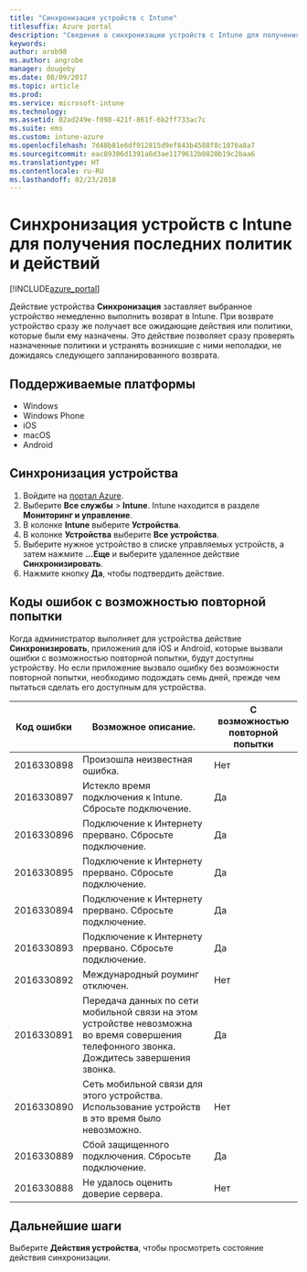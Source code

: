 ```yaml
---
title: "Синхронизация устройств с Intune"
titlesuffix: Azure portal
description: "Сведения о синхронизации устройств с Intune для получения последних политик и действий."
keywords: 
author: arob98
ms.author: angrobe
manager: dougeby
ms.date: 08/09/2017
ms.topic: article
ms.prod: 
ms.service: microsoft-intune
ms.technology: 
ms.assetid: 02ad249e-f098-421f-861f-6b2ff733ac7c
ms.suite: ems
ms.custom: intune-azure
ms.openlocfilehash: 7d48b81e6df912815d9ef843b4588f8c1076a8a7
ms.sourcegitcommit: eac89306d1391a6d3ae1179612b0820b19c2baa6
ms.translationtype: HT
ms.contentlocale: ru-RU
ms.lasthandoff: 02/23/2018
---
```

# <a name="sync-devices-with-intune-to-get-the-latest-policies-and-actions"></a>Синхронизация устройств с Intune для получения последних политик и действий


[!INCLUDE[azure_portal](./includes/azure_portal.md)]

Действие устройства **Синхронизация** заставляет выбранное устройство немедленно выполнить возврат в Intune. При возврате устройство сразу же получает все ожидающие действия или политики, которые были ему назначены.  Это действие позволяет сразу проверять назначенные политики и устранять возникшие с ними неполадки, не дожидаясь следующего запланированного возврата.

## <a name="supported-platforms"></a>Поддерживаемые платформы

- Windows
- Windows Phone
- iOS
- macOS
- Android

## <a name="how-to-sync-a-device"></a>Синхронизация устройства

1. Войдите на [портал Azure](https://portal.azure.com).
2. Выберите **Все службы** > **Intune**. Intune находится в разделе **Мониторинг и управление**.
3. В колонке **Intune** выберите **Устройства**.
4. В колонке **Устройства** выберите **Все устройства**.
5. Выберите нужное устройство в списке управляемых устройств, а затем нажмите **...Еще** и выберите удаленное действие **Синхронизировать**.
7. Нажмите кнопку **Да**, чтобы подтвердить действие.


## <a name="retriable-error-codes"></a>Коды ошибок с возможностью повторной попытки

Когда администратор выполняет для устройства действие **Синхронизировать**, приложения для iOS и Android, которые вызвали ошибки с возможностью повторной попытки, будут доступны устройству. Но если приложение вызвало ошибку без возможности повторной попытки, необходимо подождать семь дней, прежде чем пытаться сделать его доступным для устройства.


| Код ошибки  | Возможное описание.                                                                                                                  | С возможностью повторной попытки |
|-------------|----------------------------------------------------------------------------------------------------------------------------------------|-----------|
| 2016330898 | Произошла неизвестная ошибка.                                                                                                             | Нет        |
| 2016330897 | Истекло время подключения к Intune. Сбросьте подключение.                                                                             | Да       |
| 2016330896 | Подключение к Интернету прервано. Сбросьте подключение.                                                                            | Да       |
| 2016330895 | Подключение к Интернету прервано. Сбросьте подключение.                                                                            | Да       |
| 2016330894 | Подключение к Интернету прервано. Сбросьте подключение.                                                                            | Да       |
| 2016330893 | Подключение к Интернету прервано. Сбросьте подключение.                                                                            | Да       |
| 2016330892 | Международный роуминг отключен.                                                                                                     | Нет        |
| 2016330891 | Передача данных по сети мобильной связи на этом устройстве невозможна во время совершения телефонного звонка. Дождитесь завершения звонка. | Да       |
| 2016330890 | Сеть мобильной связи для этого устройства. Использование устройств в это время было невозможно.                                                   | Нет        |
| 2016330889 | Сбой защищенного подключения. Сбросьте подключение.                                                                                   | Да       |
| 2016330888 | Не удалось оценить доверие сервера.                                                                                                | Нет        |

## <a name="next-steps"></a>Дальнейшие шаги

Выберите **Действия устройства**, чтобы просмотреть состояние действия синхронизации. 

